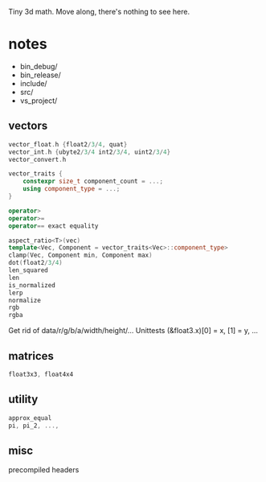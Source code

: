 Tiny 3d math. Move along, there's nothing to see here.

# notes
- bin_debug/
- bin_release/
- include/
- src/
- vs_project/

## vectors
```c++
vector_float.h {float2/3/4, quat}
vector_int.h {ubyte2/3/4 int2/3/4, uint2/3/4}
vector_convert.h

vector_traits {
	constexpr size_t component_count = ...;
	using component_type = ...;
}

operator>
operator>=
operator== exact equality

aspect_ratio<T>(vec)
template<Vec, Component = vector_traits<Vec>::component_type> 
clamp(Vec, Component min, Component max)
dot(float2/3/4)
len_squared
len
is_normalized
lerp
normalize
rgb
rgba
```
Get rid of data/r/g/b/a/width/height/…
Unittests (&float3.x)[0] = x, [1] = y, ...

## matrices
```c++
float3x3, float4x4
```

## utility
```c++
approx_equal
pi, pi_2, ..., 
```

## misc
precompiled headers

